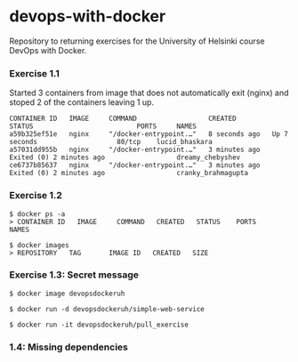 # devops-with-docker

Repository to returning exercises for the University of Helsinki course DevOps with Docker.

### Exercise 1.1

Started 3 containers from image that does not automatically exit (nginx) and stoped 2 of the containers leaving 1 up.

```
CONTAINER ID   IMAGE     COMMAND                  CREATED         STATUS                          PORTS     NAMES
a59b325ef51e   nginx     "/docker-entrypoint.…"   8 seconds ago   Up 7 seconds                    80/tcp    lucid_bhaskara
a57031dd955b   nginx     "/docker-entrypoint.…"   3 minutes ago   Exited (0) 2 minutes ago                  dreamy_chebyshev
ce6737b85637   nginx     "/docker-entrypoint.…"   3 minutes ago   Exited (0) 2 minutes ago                  cranky_brahmagupta
```

### Exercise 1.2

```
$ docker ps -a
> CONTAINER ID   IMAGE     COMMAND   CREATED   STATUS    PORTS     NAMES
```

```
$ docker images
> REPOSITORY   TAG       IMAGE ID   CREATED   SIZE
```

### Exercise 1.3: Secret message
```
$ docker image devopsdockeruh

$ docker run -d devopsdockeruh/simple-web-service

$ docker run -it devopsdockeruh/pull_exercise 

```

### 1.4: Missing dependencies



